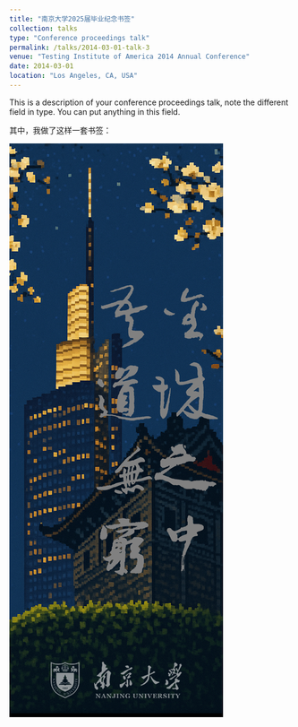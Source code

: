 ```yaml
---
title: "南京大学2025届毕业纪念书签"
collection: talks
type: "Conference proceedings talk"
permalink: /talks/2014-03-01-talk-3
venue: "Testing Institute of America 2014 Annual Conference"
date: 2014-03-01
location: "Los Angeles, CA, USA"
---
```


This is a description of your conference proceedings talk, note the different field in type. You can put anything in this field.


其中，我做了这样一套书签：

![My helpful screenshot](/assets/dcc/pixel-4.png)
